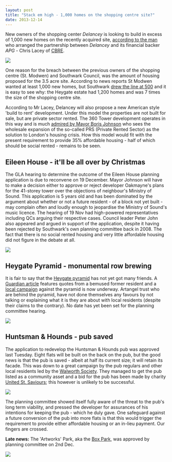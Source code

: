 ```yaml
---
layout: post
title: "Stack em high - 1,000 homes on the shopping centre site?"
date: 2013-12-14
---
```

New owners of the shopping center _Delancey_ is looking to build in excess of 1,000 new homes on the recently acquired site, [according to the man](https://www.costar.co.uk/en/assets/news/2013/December/CoStar-Column-Delancey-and-APGs-Elephant-move-marks-milestone-for-PRS/) who arranged the partnership between _Delancey_ and its financial backer _APG_ - Chris Lacey of [CBRE](https://www.cbre.co.uk/uk-en).

![](https://cdn.ltstatic.com/2006/May/DK372644_942long.jpg)

One reason for the breach between the previous owners of the shopping centre (St. Modwen) and Southwark Council, was the amount of housing proposed for the 3.5 acre site. According to news reports St Modwen wanted at least 1,000 new homes, but Southwark [drew the line at 500](https://www.costar.co.uk/en/assets/news/2013/March/Elephant--Castle-mall-sale-hits-housing-hitch/) and it is easy to see why: the Heygate estate had 1,200 homes and was 7 times the size of the shopping centre site. 
 
According to Mr Lacey, Delancey will also propose a new American style 'build to rent' development. Under this model the properties are not built for sale, but are private sector rented. The 360 Tower development operates in this way and is much [admired by Mayor Boris Johnson](/2013-08-10-towering-disgrace) who sees the wholesale expansion of the so-called PRS (Private Rented Sector) as the solution to London's housing crisis. How this model would fit with the present requirement to provide 35% affordable housing - half of which should be social rented - remains to be seen. 

## Eileen House - it'll be all over by Christmas
The GLA hearing to determine the outcome of the Eileen House planning application is due to reconvene on 19 December. Mayor Johnson will have to make a decision either to approve or reject developer Oakmayne's plans for the 41-storey tower over the objections of neighbour's Ministry of Sound. This application is 5 years old and has been dominated by the argument about whether or not a future resident - of a block not yet built - may complain often and loudly enough to jeopardise the Ministry of Sound's music licence. The hearing of 19 Nov had high-powered representatives including QCs arguing their respective cases. Council leader Peter John also appeared and argued in support of the application, despite it having been rejected by Southwark's own planning committee back in 2008. The fact that there is no social rented housing and very little affordable housing did not figure in the debate at all.

![](https://s0.geograph.org.uk/geophotos/02/64/29/2642974_bdc315a3.jpg)

## Heygate Pyramid - monumental row brewing
It is fair to say that the [Heygate pyramid](/2013-11-15-heygate-pyramid-proposed-pharaoh-not-included/) has not yet got many friends. A [Guardian article](https://www.theguardian.com/uk-news/2013/dec/12/heygate-pyramid-london-estate-evicted-condemn-artwork?CMP=twt_gu) features quotes from a bemused former resident and a [local campaign](https://southwarknotes.wordpress.com/2013/12/13/heygate-estate-artangel-mike-nelson-pyramid-no-thanks/) against the pyramid is now underway. Artangel trust who are behind the pyramid, have not done themselves any favours by not talking or explaining what it is they are about with local residents (despite their claims to the contrary). No date has yet been set for the planning committee hearing.  

![](https://southwarknotes.files.wordpress.com/2013/12/pyramid-container.jpg)

## Huntsman & Hounds - pub saved
The application to redevelop the Huntsman & Hounds pub was approved last Tuesday. Eight flats will be built on the back on the pub, but the good news is that the pub is saved - albeit at half its current size; it will retain its facade. This was down to a great campaign by the pub regulars and other local residents led by the [Walworth Society](https://walworthsociety.co.uk/). They managed to get the pub listed as a community asset and a bid for the pub has been made by charity [United St. Saviours](https://www.ustsc.org.uk/); this however is unlikely to be successful. 

![](https://upload.wikimedia.org/wikipedia/commons/a/a7/Huntsman_and_Hounds,_Walworth,_SE17_(4485879963).jpg)

The planning committee showed itself fully aware of the threat to the pub's long term viability, and pressed the developer for assurances of his intentions for keeping the pub - which he duly gave. One safeguard against a future conversion of the pub into more flats is that this would trigger the requirement to provide either affordable housing or an in-lieu payment. Our fingers are crossed. 

__Late news:__
The 'Artworks' Park, aka the [Box Park](/2013-10-23-oakmayne-vs-ministry-of-sound-round-198/), was approved by planning committee on 2nd Dec.

![](https://southwarknotes.files.wordpress.com/2013/10/artworks-new-elephant.png)

